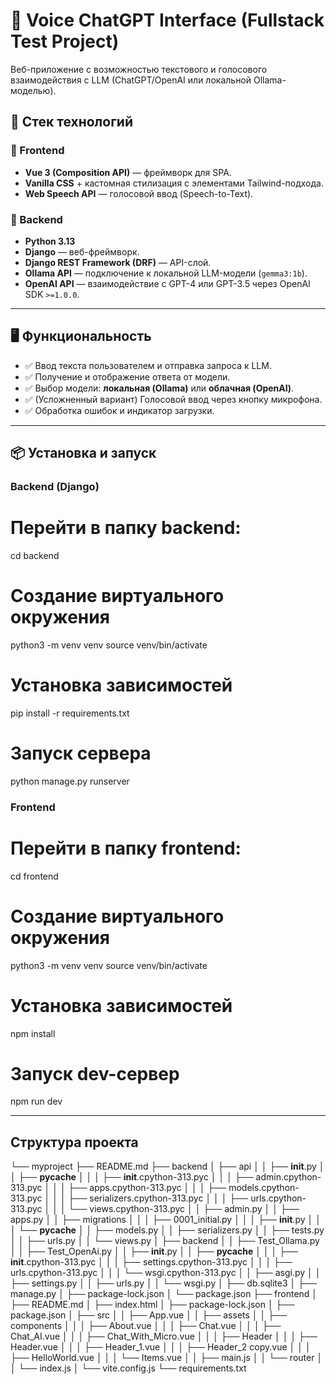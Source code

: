 # 🧠 Voice ChatGPT Interface (Fullstack Test Project)

Веб-приложение с возможностью текстового и голосового взаимодействия с LLM (ChatGPT/OpenAI или локальной Ollama-моделью).

## 🚀 Стек технологий

### 🔹 Frontend
- **Vue 3 (Composition API)** — фреймворк для SPA.
- **Vanilla CSS** + кастомная стилизация с элементами Tailwind-подхода.
- **Web Speech API** — голосовой ввод (Speech-to-Text).

### 🔹 Backend
- **Python 3.13**
- **Django** — веб-фреймворк.
- **Django REST Framework (DRF)** — API-слой.
- **Ollama API** — подключение к локальной LLM-модели (`gemma3:1b`).
- **OpenAI API** — взаимодействие с GPT-4 или GPT-3.5 через OpenAI SDK `>=1.0.0`.

---

## 🖥️ Функциональность

- ✅ Ввод текста пользователем и отправка запроса к LLM.
- ✅ Получение и отображение ответа от модели.
- ✅ Выбор модели: **локальная (Ollama)** или **облачная (OpenAI)**.
- ✅ (Усложненный вариант) Голосовой ввод через кнопку микрофона.
- ✅ Обработка ошибок и индикатор загрузки.

---

## 📦 Установка и запуск

### Backend (Django)

# Перейти в папку backend:
cd backend

# Создание виртуального окружения
python3 -m venv venv
source venv/bin/activate

# Установка зависимостей
pip install -r requirements.txt

# Запуск сервера
python manage.py runserver

### Frontend

# Перейти в папку frontend:
cd frontend

# Создание виртуального окружения
python3 -m venv venv
source venv/bin/activate

# Установка зависимостей
npm install

# Запуск dev-сервер
npm run dev

---

## Структура проекта

└── myproject
    ├── README.md
    ├── backend
    │   ├── api
    │   │   ├── __init__.py
    │   │   ├── __pycache__
    │   │   │   ├── __init__.cpython-313.pyc
    │   │   │   ├── admin.cpython-313.pyc
    │   │   │   ├── apps.cpython-313.pyc
    │   │   │   ├── models.cpython-313.pyc
    │   │   │   ├── serializers.cpython-313.pyc
    │   │   │   ├── urls.cpython-313.pyc
    │   │   │   └── views.cpython-313.pyc
    │   │   ├── admin.py
    │   │   ├── apps.py
    │   │   ├── migrations
    │   │   │   ├── 0001_initial.py
    │   │   │   ├── __init__.py
    │   │   │   └── __pycache__
    │   │   ├── models.py
    │   │   ├── serializers.py
    │   │   ├── tests.py
    │   │   ├── urls.py
    │   │   └── views.py
    │   ├── backend
    │   │   ├── Test_Ollama.py
    │   │   ├── Test_OpenAi.py
    │   │   ├── __init__.py
    │   │   ├── __pycache__
    │   │   │   ├── __init__.cpython-313.pyc
    │   │   │   ├── settings.cpython-313.pyc
    │   │   │   ├── urls.cpython-313.pyc
    │   │   │   └── wsgi.cpython-313.pyc
    │   │   ├── asgi.py
    │   │   ├── settings.py
    │   │   ├── urls.py
    │   │   └── wsgi.py
    │   ├── db.sqlite3
    │   ├── manage.py
    │   ├── package-lock.json
    │   └── package.json
    ├── frontend
    │   ├── README.md
    │   ├── index.html
    │   ├── package-lock.json
    │   ├── package.json
    │   ├── src
    │   │   ├── App.vue
    │   │   ├── assets
    │   │   ├── components
    │   │   │   ├── About.vue
    │   │   │   ├── Chat.vue
    │   │   │   ├── Chat_AI.vue
    │   │   │   ├── Chat_With_Micro.vue
    │   │   │   ├── Header
    │   │   │   ├── Header.vue
    │   │   │   ├── Header_1.vue
    │   │   │   ├── Header_2 copy.vue
    │   │   │   ├── HelloWorld.vue
    │   │   │   └── Items.vue
    │   │   ├── main.js
    │   │   └── router
    │   │       └── index.js
    │   └── vite.config.js
    └── requirements.txt